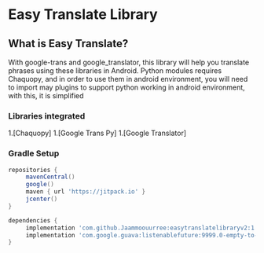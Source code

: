 



# Easy Translate Library

## What is Easy Translate?
With google-trans and google_translator, this library will help you translate phrases using these libraries in Android. Python modules requires Chaquopy,
and in order to use them in android environment, you will need to import may plugins to support python working in android environment, with this, it is simplified

### Libraries integrated
1.[Chaquopy] 
1.[Google Trans Py] 
1.[Google Translator]

### Gradle Setup

```gradle
repositories {
     mavenCentral()
     google()
     maven { url 'https://jitpack.io' }
     jcenter()
}

dependencies {
     implementation 'com.github.Jaammoouurree:easytranslatelibraryv2:1.0.4'
     implementation 'com.google.guava:listenablefuture:9999.0-empty-to-avoid-conflict-with-guava'
}
```


